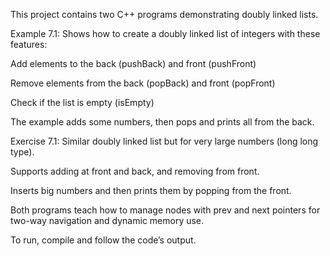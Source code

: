 This project contains two C++ programs demonstrating doubly linked lists.

Example 7.1: Shows how to create a doubly linked list of integers with these features:

Add elements to the back (pushBack) and front (pushFront)

Remove elements from the back (popBack) and front (popFront)

Check if the list is empty (isEmpty)

The example adds some numbers, then pops and prints all from the back.

Exercise 7.1: Similar doubly linked list but for very large numbers (long long type).

Supports adding at front and back, and removing from front.

Inserts big numbers and then prints them by popping from the front.

Both programs teach how to manage nodes with prev and next pointers for two-way navigation and dynamic memory use.

To run, compile and follow the code’s output.

